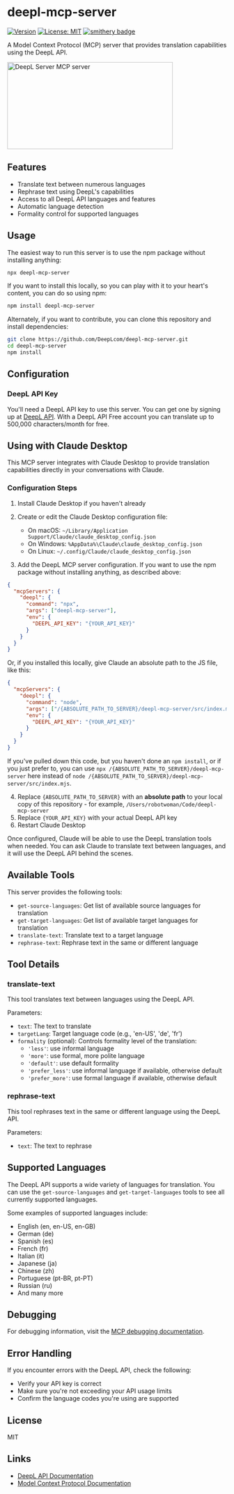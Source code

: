 # deepl-mcp-server

[![Version](https://img.shields.io/npm/v/deepl-mcp-server.svg)](https://www.npmjs.org/package/deepl-mcp-server)
[![License: MIT](https://img.shields.io/badge/license-MIT-blueviolet.svg)](https://github.com/DeepLcom/deepl-mcp-server/blob/main/LICENSE)
[![smithery badge](https://smithery.ai/badge/@DeepLcom/deepl-mcp-server)](https://smithery.ai/server/@DeepLcom/deepl-mcp-server)

A Model Context Protocol (MCP) server that provides translation capabilities using the DeepL API.

<a href="https://glama.ai/mcp/servers/@DeepLcom/deepl-mcp-server">
  <img width="380" height="200" src="https://glama.ai/mcp/servers/@DeepLcom/deepl-mcp-server/badge" alt="DeepL Server MCP server" />
</a>

## Features

- Translate text between numerous languages
- Rephrase text using DeepL's capabilities
- Access to all DeepL API languages and features
- Automatic language detection
- Formality control for supported languages

## Usage

The easiest way to run this server is to use the npm package without installing anything:
```bash
npx deepl-mcp-server
```

If you want to install this locally, so you can play with it to your heart's content, you can do so using npm:
```bash
npm install deepl-mcp-server
```

Alternately, if you want to contribute, you can clone this repository and install dependencies:

```bash
git clone https://github.com/DeepLcom/deepl-mcp-server.git
cd deepl-mcp-server
npm install
```

## Configuration

### DeepL API Key

You'll need a DeepL API key to use this server. You can get one by signing up at [DeepL API](https://www.deepl.com/pro-api?utm_source=github&utm_medium=github-mcp-server-readme). With a DeepL API Free account you can translate up to 500,000 characters/month for free.

## Using with Claude Desktop

This MCP server integrates with Claude Desktop to provide translation capabilities directly in your conversations with Claude.

### Configuration Steps

1. Install Claude Desktop if you haven't already
2. Create or edit the Claude Desktop configuration file:

   - On macOS: `~/Library/Application Support/Claude/claude_desktop_config.json`
   - On Windows: `%AppData%\Claude\claude_desktop_config.json`
   - On Linux: `~/.config/Claude/claude_desktop_config.json`

3. Add the DeepL MCP server configuration. If you want to use the npm package without installing anything, as described above:

```json
{
  "mcpServers": {
    "deepl": {
      "command": "npx",
      "args": ["deepl-mcp-server"],
      "env": {
        "DEEPL_API_KEY": "{YOUR_API_KEY}"
      }
    }
  }
}
```

Or, if you installed this locally, give Claude an absolute path to the JS file, like this:

```json
{
  "mcpServers": {
    "deepl": {
      "command": "node",
      "args": ["/{ABSOLUTE_PATH_TO_SERVER}/deepl-mcp-server/src/index.mjs"],
      "env": {
        "DEEPL_API_KEY": "{YOUR_API_KEY}"
      }
    }
  }
}
```

If you've pulled down this code, but you haven't done an `npm install`, or if you just prefer to, you can use `npx /{ABSOLUTE_PATH_TO_SERVER}/deepl-mcp-server` here instead of `node /{ABSOLUTE_PATH_TO_SERVER}/deepl-mcp-server/src/index.mjs`.

4. Replace `{ABSOLUTE_PATH_TO_SERVER}` with an **absolute path** to your local copy of this repository - for example, `/Users/robotwoman/Code/deepl-mcp-server`
5. Replace `{YOUR_API_KEY}` with your actual DeepL API key
6. Restart Claude Desktop

Once configured, Claude will be able to use the DeepL translation tools when needed. You can ask Claude to translate text between languages, and it will use the DeepL API behind the scenes.

## Available Tools

This server provides the following tools:

- `get-source-languages`: Get list of available source languages for translation
- `get-target-languages`: Get list of available target languages for translation
- `translate-text`: Translate text to a target language
- `rephrase-text`: Rephrase text in the same or different language

## Tool Details

### translate-text

This tool translates text between languages using the DeepL API.

Parameters:

- `text`: The text to translate
- `targetLang`: Target language code (e.g., 'en-US', 'de', 'fr')
- `formality` (optional): Controls formality level of the translation:
  - `'less'`: use informal language
  - `'more'`: use formal, more polite language
  - `'default'`: use default formality
  - `'prefer_less'`: use informal language if available, otherwise default
  - `'prefer_more'`: use formal language if available, otherwise default

### rephrase-text

This tool rephrases text in the same or different language using the DeepL API.

Parameters:

- `text`: The text to rephrase

## Supported Languages

The DeepL API supports a wide variety of languages for translation. You can use the `get-source-languages` and `get-target-languages` tools to see all currently supported languages.

Some examples of supported languages include:

- English (en, en-US, en-GB)
- German (de)
- Spanish (es)
- French (fr)
- Italian (it)
- Japanese (ja)
- Chinese (zh)
- Portuguese (pt-BR, pt-PT)
- Russian (ru)
- And many more

## Debugging

For debugging information, visit the [MCP debugging documentation](https://modelcontextprotocol.io/docs/tools/debugging).

## Error Handling

If you encounter errors with the DeepL API, check the following:

- Verify your API key is correct
- Make sure you're not exceeding your API usage limits
- Confirm the language codes you're using are supported

## License

MIT

## Links

- [DeepL API Documentation](https://www.deepl.com/docs-api?utm_source=github&utm_medium=github-mcp-server-readme)
- [Model Context Protocol Documentation](https://modelcontextprotocol.io/docs/)